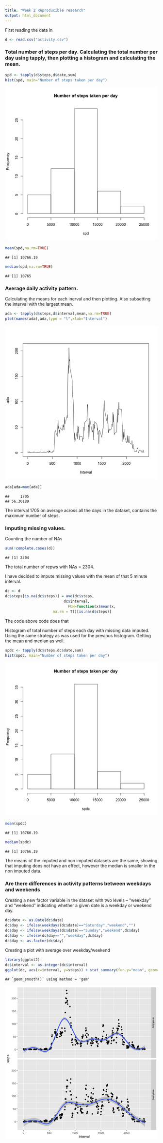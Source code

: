 ```yaml
---
title: "Week 2 Reproducible research"
output: html_document
---
```




First reading the data in


```r
d <- read.csv("activity.csv")
```

### Total number of steps per day. Calculating the total number per day using tapply, then plotting a histogram and calculating the mean.

```r
spd <- tapply(d$steps,d$date,sum)
hist(spd, main="Number of steps taken per day")
```

![plot of chunk unnamed-chunk-2](figure/unnamed-chunk-2-1.png)

```r
mean(spd,na.rm=TRUE)
```

```
## [1] 10766.19
```

```r
median(spd,na.rm=TRUE)
```

```
## [1] 10765
```

### Average daily activity pattern.
Calculating the means for each inerval and then plotting. Also subsetting the interval with the largest mean.


```r
ada <- tapply(d$steps,d$interval,mean,na.rm=TRUE)
plot(names(ada),ada,type = "l",xlab="Interval")
```

![plot of chunk unnamed-chunk-3](figure/unnamed-chunk-3-1.png)

```r
ada[ada=max(ada)]
```

```
##     1705 
## 56.30189
```
The interval 1705 on average across all the days in the dataset, contains the maximum number of steps.

### Imputing missing values.

Counting the number of NAs

```r
sum(!complete.cases(d))
```

```
## [1] 2304
```

The total number of repws with NAs = 2304.

I have decided to impute missing values with the mean of that 5 minute interval.


```r
dc <- d
dc$steps[is.na(dc$steps)] = ave(dc$steps, 
                           dc$interval, 
                             FUN=function(x)mean(x, 
                      na.rm = T))[is.na(d$steps)] 
```
The code above code does that

Histogram of total number of steps each day with missing data imputed. Using the same strategy as was used for the previous histogram. Getting the mean and median as well.

```r
spdc <- tapply(dc$steps,dc$date,sum)
hist(spdc, main="Number of steps taken per day")
```

![plot of chunk unnamed-chunk-6](figure/unnamed-chunk-6-1.png)

```r
mean(spdc)
```

```
## [1] 10766.19
```

```r
median(spdc)
```

```
## [1] 10766.19
```

The means of the imputed and non imputed datasets are the same, showing that imputing does not have an effect, however the median is smaller in the non imputed data. 

### Are there differences in activity patterns between weekdays and weekends
Creating a new factor variable in the dataset with two levels – “weekday” and “weekend” indicating whether a given date is a weekday or weekend day.

```r
dc$date <- as.Date(dc$date)
dc$day <- ifelse(weekdays(dc$date)=="Saturday","weekend","")
dc$day <- ifelse(weekdays(dc$date)=="Sunday","weekend",dc$day)
dc$day <- ifelse(dc$day=="","weekday",dc$day)
dc$day <- as.factor(dc$day)
```

Creating a plot with average over weekday/weekend

```r
library(ggplot2)
dc$interval <- as.integer(dc$interval)
ggplot(dc, aes(x=interval, y=steps)) + stat_summary(fun.y="mean", geom="point") + geom_smooth()+ facet_grid(day~.)
```

```
## `geom_smooth()` using method = 'gam'
```

![plot of chunk unnamed-chunk-8](figure/unnamed-chunk-8-1.png)
